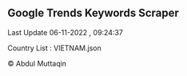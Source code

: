 

## Google Trends Keywords Scraper 
 
Last Update 06-11-2022 , 09:24:37

Country List :
VIETNAM.json



© Abdul Muttaqin 
